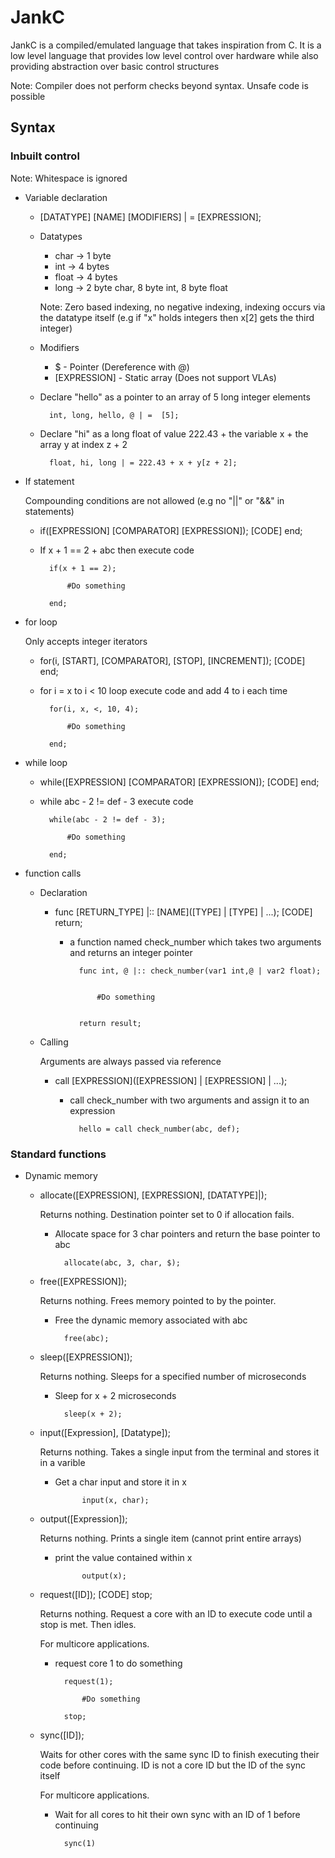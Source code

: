 # JankC

JankC is a compiled/emulated language that takes inspiration from C. It is a low level language that provides low level control over hardware while also providing abstraction over basic control structures

Note: Compiler does not perform checks beyond syntax. Unsafe code is possible

## Syntax

### Inbuilt control

Note: Whitespace is ignored

- Variable declaration

    - [DATATYPE] [NAME] [MODIFIERS] | = [EXPRESSION];
    
    - Datatypes
        - char -> 1 byte
        - int -> 4 bytes
        - float -> 4 bytes
        - long -> 2 byte char, 8 byte int, 8 byte float

        Note: Zero based indexing, no negative indexing, indexing occurs via the datatype itself (e.g if "x" holds integers then x[2] gets the third integer)

    - Modifiers
        - $ - Pointer (Dereference with @)
        - [EXPRESSION] - Static array (Does not support VLAs)




    - Declare "hello" as a pointer to an array of 5 long integer elements

            int, long, hello, @ | =  [5];

    - Declare "hi" as a long float of value 222.43 + the variable x + the array y at index z + 2

            float, hi, long | = 222.43 + x + y[z + 2];




- If statement

    Compounding conditions are not allowed (e.g no "||" or "&&" in statements)

    - if([EXPRESSION] [COMPARATOR] [EXPRESSION]); [CODE] end;

    - If x + 1 == 2 + abc then execute code

            if(x + 1 == 2);

                #Do something

            end;


- for loop

    Only accepts integer iterators

    - for(i, [START], [COMPARATOR], [STOP], [INCREMENT]); [CODE] end;

    - for i = x to i < 10 loop execute code and add 4 to i each time

            for(i, x, <, 10, 4);

                #Do something
            
            end;


- while loop

    - while([EXPRESSION] [COMPARATOR] [EXPRESSION]); [CODE] end;

    - while abc - 2 != def - 3 execute code

            while(abc - 2 != def - 3);

                #Do something

            end;


- function calls

    - Declaration

        - func [RETURN_TYPE] |:: [NAME]([TYPE] | [TYPE] | ...); [CODE] return;

            - a function named check_number which takes two arguments and returns an integer pointer

                    func int, @ |:: check_number(var1 int,@ | var2 float);


                        #Do something

                    
                    return result;


    - Calling

        Arguments are always passed via reference

        - call [EXPRESSION]([EXPRESSION] | [EXPRESSION] | ...);

            - call check_number with two arguments and assign it to an expression

                    hello = call check_number(abc, def);


### Standard functions


- Dynamic memory

    - allocate([EXPRESSION], [EXPRESSION], [DATATYPE]|);

        Returns nothing. Destination pointer set to 0 if allocation fails.

        - Allocate space for 3 char pointers and return the base pointer to abc

                allocate(abc, 3, char, $);


    - free([EXPRESSION]);
        
        Returns nothing. Frees memory pointed to by the pointer.

        - Free the dynamic memory associated with abc

                free(abc);


    - sleep([EXPRESSION]);

        Returns nothing. Sleeps for a specified number of microseconds

        - Sleep for x + 2 microseconds

                sleep(x + 2);


    - input([Expression], [Datatype]);

        Returns nothing. Takes a single input from the terminal and stores it in a varible

        - Get a char input and store it in x

                    input(x, char);
                    
    - output([Expression]);

        Returns nothing. Prints a single item (cannot print entire arrays)

        - print the value contained within x

                    output(x);




    - request([ID]); [CODE] stop;

        Returns nothing. Request a core with an ID to execute code until a stop is met. Then idles. 
        
        For multicore applications.

        - request core 1 to do something


                request(1);

                    #Do something

                stop;


    - sync([ID]);

        Waits for other cores with the same sync ID to finish executing their code before continuing. ID is not a core ID but the ID of the sync itself

        For multicore applications.

        - Wait for all cores to hit their own sync with an ID of 1 before continuing

                sync(1)                    





                    





                    





                    